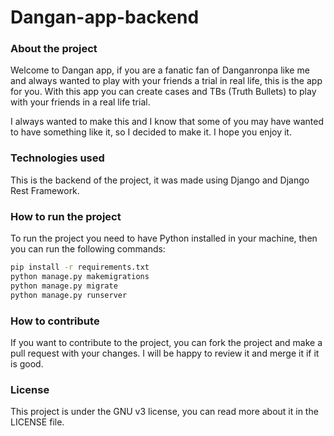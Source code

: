 # Dangan-app-backend

### About the project

Welcome to Dangan app, if you are a fanatic fan of Danganronpa like me and always wanted to play with your friends a trial in real life, this is the app for you. With this app you can create cases and TBs (Truth Bullets) to play with your friends in a real life trial.

I always wanted to make this and I know that some of you may have wanted to have something like it, so I decided to make it. I hope you enjoy it.

### Technologies used

This is the backend of the project, it was made using Django and Django Rest Framework.

### How to run the project

To run the project you need to have Python installed in your machine, then you can run the following commands:

```bash
pip install -r requirements.txt
python manage.py makemigrations
python manage.py migrate
python manage.py runserver
```

### How to contribute

If you want to contribute to the project, you can fork the project and make a pull request with your changes. I will be happy to review it and merge it if it is good.

### License

This project is under the GNU v3 license, you can read more about it in the LICENSE file.